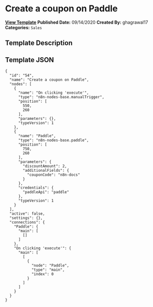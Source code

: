 # Create a coupon on Paddle

**[View Template](https://n8n.io/workflows/659-/)**  **Published Date:** 09/14/2020  **Created By:** ghagrawal17  **Categories:** `Sales`  

## Template Description



## Template JSON

```
{
  "id": "54",
  "name": "Create a coupon on Paddle",
  "nodes": [
    {
      "name": "On clicking 'execute'",
      "type": "n8n-nodes-base.manualTrigger",
      "position": [
        550,
        260
      ],
      "parameters": {},
      "typeVersion": 1
    },
    {
      "name": "Paddle",
      "type": "n8n-nodes-base.paddle",
      "position": [
        750,
        260
      ],
      "parameters": {
        "discountAmount": 2,
        "additionalFields": {
          "couponCode": "n8n-docs"
        }
      },
      "credentials": {
        "paddleApi": "paddle"
      },
      "typeVersion": 1
    }
  ],
  "active": false,
  "settings": {},
  "connections": {
    "Paddle": {
      "main": [
        []
      ]
    },
    "On clicking 'execute'": {
      "main": [
        [
          {
            "node": "Paddle",
            "type": "main",
            "index": 0
          }
        ]
      ]
    }
  }
}
```
